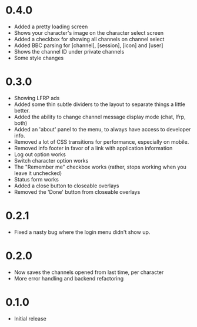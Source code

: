 # 0.4.0
- Added a pretty loading screen
- Shows your character's image on the character select screen
- Added a checkbox for showing all channels on channel select
- Added BBC parsing for [channel], [session], [icon] and [user]
- Shows the channel ID under private channels
- Some style changes

# 0.3.0
- Showing LFRP ads
- Added some thin subtle dividers to the layout to separate things a little better.
- Added the ability to change channel message display mode (chat, lfrp, both)
- Added an 'about' panel to the menu, to always have access to developer info.
- Removed a lot of CSS transitions for performance, especially on mobile.
- Removed info footer in favor of a link with application information
- Log out option works
- Switch character option works
- The "Remember me" checkbox works (rather, stops working when you leave it unchecked)
- Status form works
- Added a close button to closeable overlays
- Removed the 'Done' button from closeable overlays

# 0.2.1
- Fixed a nasty bug where the login menu didn't show up.

# 0.2.0
- Now saves the channels opened from last time, per character
- More error handling and backend refactoring

# 0.1.0
- Initial release
